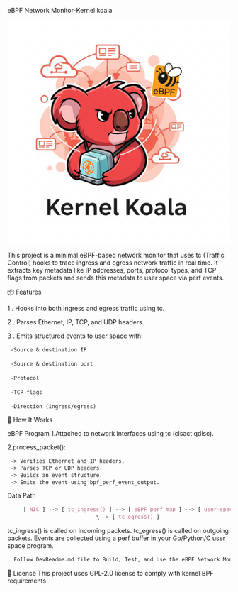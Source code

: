 eBPF Network Monitor-Kernel koala

![Custom Image](/config/assest/kernalkoala.png)


This project is a minimal eBPF-based network monitor that uses tc (Traffic Control) hooks to trace ingress and egress network traffic in real time. It extracts key metadata like IP addresses, ports, protocol types, and TCP flags from packets and sends this metadata to user space via perf events.


📦 Features

1 . Hooks into both ingress and egress traffic using tc.

2 . Parses Ethernet, IP, TCP, and UDP headers.

3 . Emits structured events to user space with:

     -Source & destination IP

     -Source & destination port

     -Protocol

     -TCP flags

     -Direction (ingress/egress)

🧠 How It Works

eBPF Program
   1.Attached to network interfaces using tc (clsact qdisc).
   
   2.process_packet():

     -> Verifies Ethernet and IP headers.
     -> Parses TCP or UDP headers.
     -> Builds an event structure.
     -> Emits the event using bpf_perf_event_output.

Data Path
```css
     [ NIC ] --> [ tc_ingress() ] --> [ eBPF perf map ] --> [ user-space reader ]
                            \--> [ tc_egress() ]
```

tc_ingress() is called on incoming packets.
tc_egress() is called on outgoing packets.
Events are collected using a perf buffer in your Go/Python/C user space program.


```bash
  Follow DevReadme.md file to Build, Test, and Use the eBPF Network Monitor.
```

📄 License
This project uses GPL-2.0 license to comply with kernel BPF requirements.


